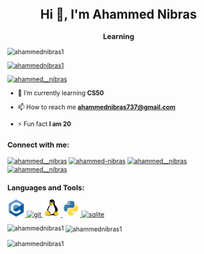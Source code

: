 <h1 align="center">Hi 👋, I'm Ahammed Nibras</h1>
<h3 align="center">Learning</h3>

<p align="left"> <img src="https://komarev.com/ghpvc/?username=ahammednibras1&label=Profile%20views&color=0e75b6&style=flat" alt="ahammednibras1" /> </p>

<p align="left"> <a href="https://github.com/ryo-ma/github-profile-trophy"><img src="https://github-profile-trophy.vercel.app/?username=ahammednibras1" alt="ahammednibras1" /></a> </p>

<p align="left"> <a href="https://twitter.com/ahammed__nibras" target="blank"><img src="https://img.shields.io/twitter/follow/ahammed__nibras?logo=twitter&style=for-the-badge" alt="ahammed__nibras" /></a> </p>

- 🌱 I’m currently learning **CS50**

- 📫 How to reach me **ahammednibras737@gmail.com**

- ⚡ Fun fact **I am 20**

<h3 align="left">Connect with me:</h3>
<p align="left">
<a href="https://twitter.com/ahammed__nibras" target="blank"><img align="center" src="https://raw.githubusercontent.com/rahuldkjain/github-profile-readme-generator/master/src/images/icons/Social/twitter.svg" alt="ahammed__nibras" height="30" width="40" /></a>
<a href="https://linkedin.com/in/ahammed-nibras" target="blank"><img align="center" src="https://raw.githubusercontent.com/rahuldkjain/github-profile-readme-generator/master/src/images/icons/Social/linked-in-alt.svg" alt="ahammed-nibras" height="30" width="40" /></a>
<a href="https://instagram.com/ahammed__nibras" target="blank"><img align="center" src="https://raw.githubusercontent.com/rahuldkjain/github-profile-readme-generator/master/src/images/icons/Social/instagram.svg" alt="ahammed__nibras" height="30" width="40" /></a>
<a href="https://www.youtube.com/c/ahammed__nibras" target="blank"><img align="center" src="https://raw.githubusercontent.com/rahuldkjain/github-profile-readme-generator/master/src/images/icons/Social/youtube.svg" alt="ahammed__nibras" height="30" width="40" /></a>
</p>

<h3 align="left">Languages and Tools:</h3>
<p align="left"> <a href="https://www.cprogramming.com/" target="_blank" rel="noreferrer"> <img src="https://raw.githubusercontent.com/devicons/devicon/master/icons/c/c-original.svg" alt="c" width="40" height="40"/> </a> <a href="https://git-scm.com/" target="_blank" rel="noreferrer"> <img src="https://www.vectorlogo.zone/logos/git-scm/git-scm-icon.svg" alt="git" width="40" height="40"/> </a> <a href="https://www.linux.org/" target="_blank" rel="noreferrer"> <img src="https://raw.githubusercontent.com/devicons/devicon/master/icons/linux/linux-original.svg" alt="linux" width="40" height="40"/> </a> <a href="https://www.python.org" target="_blank" rel="noreferrer"> <img src="https://raw.githubusercontent.com/devicons/devicon/master/icons/python/python-original.svg" alt="python" width="40" height="40"/> </a> <a href="https://www.sqlite.org/" target="_blank" rel="noreferrer"> <img src="https://www.vectorlogo.zone/logos/sqlite/sqlite-icon.svg" alt="sqlite" width="40" height="40"/> </a> </p>

<p><img align="left" src="https://github-readme-stats.vercel.app/api/top-langs?username=ahammednibras1&show_icons=true&locale=en&layout=compact" alt="ahammednibras1" /></p>

<p>&nbsp;<img align="center" src="https://github-readme-stats.vercel.app/api?username=ahammednibras1&show_icons=true&locale=en" alt="ahammednibras1" /></p>

<p><img align="center" src="https://github-readme-streak-stats.herokuapp.com/?user=ahammednibras1&" alt="ahammednibras1" /></p>
